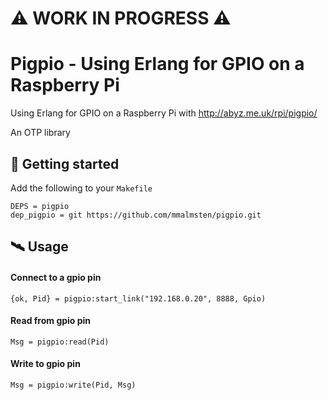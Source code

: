 # ⚠️ WORK IN PROGRESS ⚠️

# Pigpio - Using Erlang for GPIO on a Raspberry Pi

Using Erlang for GPIO on a Raspberry Pi with http://abyz.me.uk/rpi/pigpio/

An OTP library

## 🚀 Getting started

Add the following to your `Makefile`

```
DEPS = pigpio
dep_pigpio = git https://github.com/mmalmsten/pigpio.git
```

## 🛰 Usage

#### Connect to a gpio pin

```
{ok, Pid} = pigpio:start_link("192.168.0.20", 8888, Gpio)
```

#### Read from gpio pin

```
Msg = pigpio:read(Pid)
```

#### Write to gpio pin

```
Msg = pigpio:write(Pid, Msg)
```
